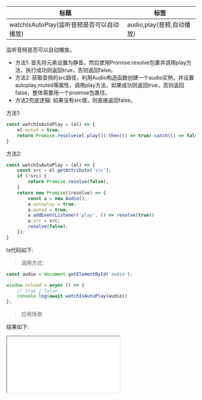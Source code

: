 | 标题                     | 标签           |
| ------------------------ | -------------- |
| watchIsAutoPlay(监听音频是否可以自动播放) | audio,play(音频,自动播放) |

监听音频是否可以自动播放。

- 方法1: 首先将元素设置为静音，然后使用Promise.resolve包裹并调用play方法，执行成功则返回true，否则返回false。
- 方法2: 获取音频的src路径，利用Audio构造函数创建一个audio实例，并设置autoplay,muted等属性，调用play方法，如果成功则返回true，否则返回false，整体需要用一个promise包裹住。
- 方法2兜底逻辑: 如果没有src值，则直接返回false。

方法1:

```js
const watchIsAutoPlay = (el) => {
    el.muted = true;
    return Promise.resolve(el.play()).then(() => true).catch(() => false);
}
```

方法2:

```js
const watchIsAutoPlay = (el) => {
    const src = el.getAttribute('src');
    if (!src) {
        return Promise.resolve(false);
    }
    return new Promise((resolve) => {
        const a = new Audio();
        a.autoplay = true;
        a.muted = true;
        a.addEventListener('play', () => resolve(true))
        a.src = src;
        resolve(false);
    });
}
```

ts代码如下:

<div class="code-editor" data-url="codes/javascript/ts/watchIsAutoPlay.ts" data-language="typescript"></div>

> 调用方式:

```js
const audio = document.getElementById('audio');

window.onload = async () => {
    // true / false
    console.log(await watchIsAutoPlay(audio))
};
```

> 应用场景

<div class="code-editor" data-url="codes/javascript/html/watchIsAutoPlay.html" data-language="html"></div>

结果如下:

<iframe src="codes/javascript/html/watchIsAutoPlay.html"></iframe>
